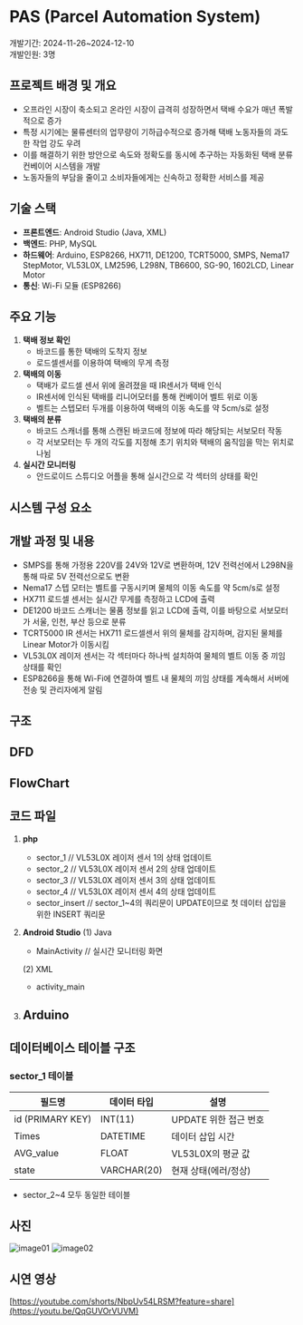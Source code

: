 # PAS (Parcel Automation System)
개발기간: 2024-11-26~2024-12-10  
개발인원: 3명  

## 프로젝트 배경 및 개요
- 오프라인 시장이 축소되고 온라인 시장이 급격히 성장하면서 택배 수요가 매년 폭발적으로 증가
- 특정 시기에는 물류센터의 업무량이 기하급수적으로 증가해 택배 노동자들의 과도한 작업 강도 우려
- 이를 해결하기 위한 방안으로 속도와 정확도를 동시에 추구하는 자동화된 택배 분류 컨베이어 시스템을 개발
- 노동자들의 부담을 줄이고 소비자들에게는 신속하고 정확한 서비스를 제공  

## 기술 스택
- **프론트엔드**: Android Studio (Java, XML)
- **백엔드**: PHP, MySQL
- **하드웨어**: Arduino, ESP8266, HX711, DE1200, TCRT5000, SMPS, Nema17 StepMotor, VL53L0X, LM2596, L298N, TB6600, SG-90, 1602LCD, Linear Motor
- **통신**: Wi-Fi 모듈 (ESP8266)  

## 주요 기능
1. **택배 정보 확인**
   - 바코드를 통한 택배의 도착지 정보
   - 로드셀센서를 이용하여 택배의 무게 측정
2. **택배의 이동**
   - 택배가 로드셀 센서 위에 올려졌을 때 IR센서가 택배 인식
   - IR센서에 인식된 택배를 리니어모터를 통해 컨베이어 벨트 위로 이동
   - 벨트는 스텝모터 두개를 이용하여 택배의 이동 속도를 약 5cm/s로 설정
3. **택배의 분류**
   - 바코드 스캐너를 통해 스캔된 바코드에 정보에 따라 해당되는 서보모터 작동
   - 각 서보모터는 두 개의 각도를 지정해 초기 위치와 택배의 움직임을 막는 위치로 나뉨
4. **실시간 모니터링**
   - 안드로이드 스튜디오 어플을 통해 실시간으로 각 섹터의 상태를 확인

## 시스템 구성 요소

## 개발 과정 및 내용
- SMPS를 통해 가정용 220V를 24V와 12V로 변환하며, 12V 전력선에서 L298N을 통해 따로 5V 전력선으로도 변환
- Nema17 스텝 모터는 벨트를 구동시키며 물체의 이동 속도를 약 5cm/s로 설정
- HX711 로드셀 센서는 실시간 무게를 측정하고 LCD에 출력
- DE1200 바코드 스캐너는 물품 정보를 읽고 LCD에 출력, 이를 바탕으로 서보모터가 서울, 인천, 부산 등으로 분류
- TCRT5000 IR 센서는 HX711 로드셀센서 위의 물체를 감지하며, 감지된 물체를 Linear Motor가 이동시킴
- VL53L0X 레이저 센서는 각 섹터마다 하나씩 설치하여 물체의 벨트 이동 중 끼임 상태를 확인
- ESP8266을 통해 Wi-Fi에 연결하여 벨트 내 물체의 끼임 상태를 계속해서 서버에 전송 및 관리자에게 알림

## 구조

## DFD

## FlowChart

## 코드 파일
1. **php**
   - sector_1 // VL53L0X 레이저 센서 1의 상태 업데이트
   - sector_2 // VL53L0X 레이저 센서 2의 상태 업데이트
   - sector_3 // VL53L0X 레이저 센서 3의 상태 업데이트
   - sector_4 // VL53L0X 레이저 센서 4의 상태 업데이트
   - sector_insert // sector_1~4의 쿼리문이 UPDATE이므로 첫 데이터 삽입을 위한 INSERT 쿼리문  
  
2. **Android Studio**
   (1) Java
      - MainActivity // 실시간 모니터링 화면

   (2) XML
      - activity_main

3. **Arduino**
   - 

## 데이터베이스 테이블 구조  
### sector_1 테이블
| 필드명           | 데이터 타입   | 설명                 |
|------------------|---------------|-----------------------|
| id (PRIMARY KEY) | INT(11)       | UPDATE 위한 접근 번호 |
| Times            | DATETIME      | 데이터 삽입 시간      |
| AVG_value        | FLOAT         | VL53L0X의 평균 값     |
| state            | VARCHAR(20)   | 현재 상태(에러/정상)  |  

- sector_2~4 모두 동일한 테이블
  
## 사진
![image01](https://github.com/user-attachments/assets/314d692a-7076-44ff-8528-0803608eff3b) 
![image02](https://github.com/user-attachments/assets/455a404e-87f6-4c7c-b93e-45683171e1ab)

## 시연 영상
[https://youtube.com/shorts/NbpUv54LRSM?feature=share](https://youtu.be/QqGUVOrVUVM)

